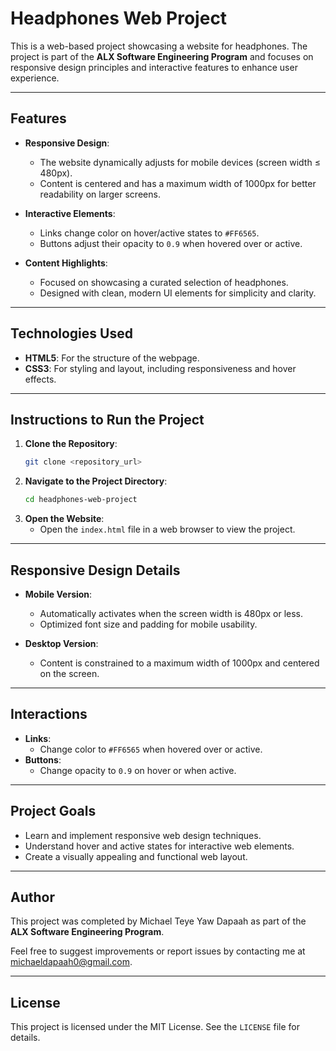 # Headphones Web Project

This is a web-based project showcasing a website for headphones. The project is part of the **ALX Software Engineering Program** and focuses on responsive design principles and interactive features to enhance user experience.

---

## Features

- **Responsive Design**:

  - The website dynamically adjusts for mobile devices (screen width ≤ 480px).
  - Content is centered and has a maximum width of 1000px for better readability on larger screens.

- **Interactive Elements**:

  - Links change color on hover/active states to `#FF6565`.
  - Buttons adjust their opacity to `0.9` when hovered over or active.

- **Content Highlights**:
  - Focused on showcasing a curated selection of headphones.
  - Designed with clean, modern UI elements for simplicity and clarity.

---

## Technologies Used

- **HTML5**: For the structure of the webpage.
- **CSS3**: For styling and layout, including responsiveness and hover effects.

---

## Instructions to Run the Project

1. **Clone the Repository**:
   ```bash
   git clone <repository_url>
   ```
2. **Navigate to the Project Directory**:
   ```bash
   cd headphones-web-project
   ```
3. **Open the Website**:
   - Open the `index.html` file in a web browser to view the project.

---

## Responsive Design Details

- **Mobile Version**:

  - Automatically activates when the screen width is 480px or less.
  - Optimized font size and padding for mobile usability.

- **Desktop Version**:
  - Content is constrained to a maximum width of 1000px and centered on the screen.

---

## Interactions

- **Links**:
  - Change color to `#FF6565` when hovered over or active.
- **Buttons**:
  - Change opacity to `0.9` on hover or when active.

---

## Project Goals

- Learn and implement responsive web design techniques.
- Understand hover and active states for interactive web elements.
- Create a visually appealing and functional web layout.

---

## Author

This project was completed by Michael Teye Yaw Dapaah as part of the **ALX Software Engineering Program**.

Feel free to suggest improvements or report issues by contacting me at michaeldapaah0@gmail.com.

---

## License

This project is licensed under the MIT License. See the `LICENSE` file for details.
